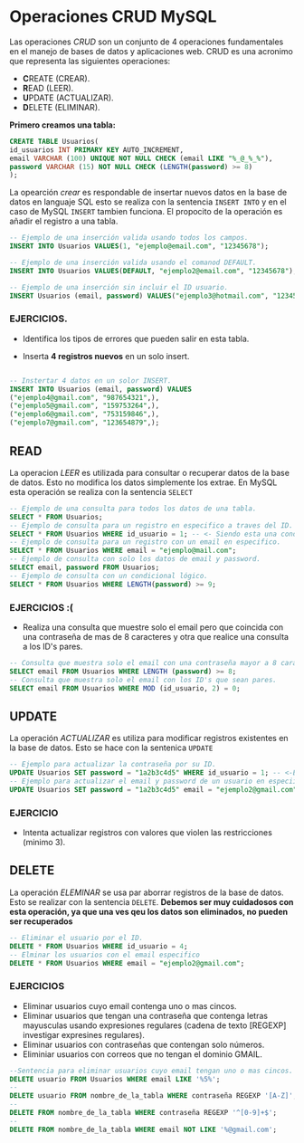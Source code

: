 # Operaciones CRUD MySQL

Las operaciones _CRUD_ son un conjunto de 4 operaciones fundamentales en el manejo de bases de datos y aplicaciones web. CRUD es una acronimo que representa las siguientes operaciones:

- **C**REATE (CREAR).
- **R**EAD (LEER).
- **U**PDATE (ACTUALIZAR).
- **D**ELETE (ELIMINAR).

**Primero creamos una tabla:**

```SQL
CREATE TABLE Usuarios(
id_usuarios INT PRIMARY KEY AUTO_INCREMENT,
email VARCHAR (100) UNIQUE NOT NULL CHECK (email LIKE "%_@_%_%"),
password VARCHAR (15) NOT NULL CHECK (LENGTH(password) >= 8)
);
```

La opearción _crear_ es respondable de insertar nuevos datos en la base de datos en languaje SQL esto se realiza con la sentencia `INSERT INTO` y en el caso de MySQL `INSERT` tambien funciona. El propocito de la operación es añadir el registro a una tabla.

```SQL
-- Ejemplo de una inserción valida usando todos los campos.
INSERT INTO Usuarios VALUES(1, "ejemplo@email.com", "12345678");
```

```SQL
-- Ejemplo de una inserción valida usando el comanod DEFAULT.
INSERT INTO Usuarios VALUES(DEFAULT, "ejemplo2@email.com", "12345678");
```

```SQL
-- Ejemplo de una inserción sin incluir el ID usuario.
INSERT Usuarios (email, password) VALUES("ejemplo3@hotmail.com", "12345678");
```

### EJERCICIOS.

- Identifica los tipos de errores que pueden salir en esta tabla.

- Inserta **4 registros nuevos** en un solo insert.

```SQL

-- Instertar 4 datos en un solor INSERT.
INSERT INTO Usuarios (email, password) VALUES
("ejemplo4@gmail.com", "987654321",),
("ejemplo5@gmail.com", "159753264",),
("ejemplo6@gmail.com", "753159846",),
("ejemplo7@gmail.com", "123654879",);
```

## READ

La operacion _LEER_ es utilizada para consultar o recuperar datos de la base de datos. Esto no modifica los datos simplemente los extrae. En MySQL esta operación se realiza con la sentencia `SELECT`

```SQL
-- Ejemplo de una consulta para todos los datos de una tabla.
SELECT * FROM Usuarios;
-- Ejemplo de consulta para un registro en especifico a traves del ID.
SELECT * FROM Usuarios WHERE id_usuario = 1; -- <- Siendo esta una condición.
-- Ejemplo de consulta para un registro con un email en especifico.
SELECT * FROM Usuarios WHERE email = "ejemplo@mail.com";
-- Ejemplo de consulta con solo los datos de email y password.
SELECT email, password FROM Usuarios;
-- Ejemplo de consulta con un condicional lógico.
SELECT * FROM Usuarios WHERE LENGTH(password) >= 9;
```

### EJERCICIOS :(

- Realiza una consulta que muestre solo el email pero que coincida con una contraseña de mas de 8 caracteres y otra que realice una consulta a los ID's pares.

```SQL
-- Consulta que muestra solo el email con una contraseña mayor a 8 caracteres.
SELECT email FROM Usuarios WHERE LENGTH (password) >= 8;
-- Consulta que muestra solo el email con los ID's que sean pares.
SELECT email FROM Usuarios WHERE MOD (id_usuario, 2) = 0;
```

## UPDATE

La operación _ACTUALIZAR_ es utiliza para modificar registros existentes en la base de datos. Esto se hace con la sentenica `UPDATE`

```SQL
-- Ejemplo para actualizar la contraseña por su ID.
UPDATE Usuarios SET password = "1a2b3c4d5" WHERE id_usuario = 1; -- <-Esta es la restricción.
-- Ejemplo para actualizar el email y password de un usuario en especiifico.
UPDATE Usuarios SET password = "1a2b3c4d5" email = "ejemplo2@gmail.com" WHERE id_usuario = 1;
```

### EJERCICIO

- Intenta actualizar registros con valores que violen las restricciones (minimo 3).

## DELETE

La operación _ELEMINAR_ se usa par aborrar registros de la base de datos. Esto se realizar con la sentencia `DELETE`. **Debemos ser muy cuidadosos con esta operación, ya que una ves qeu los datos son eliminados, no pueden ser recuperados**

```SQL
-- Eliminar el usuario por el ID.
DELETE * FROM Usuarios WHERE id_usuario = 4;
-- Elminar los usuarios con el email especifico
DELETE * FROM Usuarios WHERE email = "ejemplo2@gmail.com";
```

### EJERCICIOS

- Eliminar usuarios cuyo email contenga uno o mas cincos.
- Eliminar usuarios que tengan una contraseña que contenga letras mayusculas usando expresiones regulares (cadena de texto [REGEXP] investigar expresines regulares).
- Eliminar usuarios con contraseñas que contengan solo números.
- Eliminiar usuarios con correos que no tengan el dominio GMAIL.

```SQL
--Sentencia para eliminar usuarios cuyo email tengan uno o mas cincos.
DELETE usuario FROM Usuarios WHERE email LIKE '%5%';
--
DELETE usuario FROM nombre_de_la_tabla WHERE contraseña REGEXP '[A-Z]';
--
DELETE FROM nombre_de_la_tabla WHERE contraseña REGEXP '^[0-9]+$';
--
DELETE FROM nombre_de_la_tabla WHERE email NOT LIKE '%@gmail.com';
```
